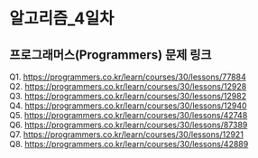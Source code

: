 # 알고리즘_4일차

## 프로그래머스(Programmers) 문제 링크
Q1. https://programmers.co.kr/learn/courses/30/lessons/77884<br>
Q2. https://programmers.co.kr/learn/courses/30/lessons/12928<br>
Q3. https://programmers.co.kr/learn/courses/30/lessons/12982<br>
Q4. https://programmers.co.kr/learn/courses/30/lessons/12940<br>
Q5. https://programmers.co.kr/learn/courses/30/lessons/42748<br>
Q6. https://programmers.co.kr/learn/courses/30/lessons/87389<br>
Q7. https://programmers.co.kr/learn/courses/30/lessons/12921<br>
Q8. https://programmers.co.kr/learn/courses/30/lessons/42889<br>